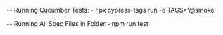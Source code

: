  -- Running Cucumber Tests:
        - npx cypress-tags run -e TAGS='@smoke'

-- Running All Spec Files in Folder
        - npm run test